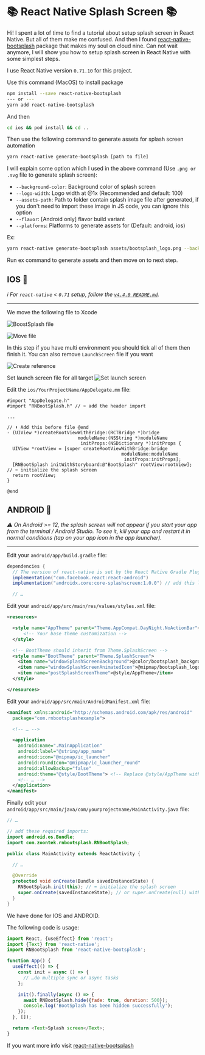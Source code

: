 # 📚 React Native Splash Screen 📚

Hi! I spent a lot of time to find a tutorial about setup splash screen in React Native. But all of them make me confused. And then I found [react-native-bootsplash](https://github.com/zoontek/react-native-bootsplash) package that makes my soul on cloud nine. Can not wait anymore, I will show you how to setup splash screen in React Native with some simplest steps.

I use React Native version `0.71.10` for this project.

Use this command (MacOS) to install package

```bash
npm install --save react-native-bootsplash
--- or ---
yarn add react-native-bootsplash
```

And then

```bash
cd ios && pod install && cd ..
```

Then use the following command to generate assets for splash screen automation

```bash
yarn react-native generate-bootsplash [path to file]
```

I will explain some option which I used in the above command (Use `.png or .svg` file to generate splash screen):

- `--background-color`: Background color of splash screen
- `--logo-width`: Logo width at @1x (Recommended and default: 100)
- `--assets-path`: Path to folder contain splash image file after generated, if you don't need to import these image in JS code, you can ignore this option
- `--flavor`: [Android only] flavor build variant
- `--platforms`: Platforms to generate assets for (Default: android, ios)

Ex:

```bash
yarn react-native generate-bootsplash assets/bootsplash_logo.png --background-color=F5FCFF --logo-width=100 --flavor=main --platforms=android,ios
```

Run ex command to generate assets and then move on to next step.

## IOS 

_ℹ️ For `react-native` < `0.71` setup, follow the [`v4.4.0 README.md`](https://github.com/zoontek/react-native-bootsplash/blob/4.4.0/README.md)._

---

We move the following file to Xcode

![BoostSplash file](https://github.com/zay1x/React-Native/assets/32409681/935787a3-ac41-42e0-90ac-97e83948617d 'BootSplash file')

![Move file](https://github.com/zay1x/React-Native/assets/32409681/6312ae34-0275-40b2-a9b0-1dcc6add51cb 'Move file')

In this step if you have multi environment you should tick all of them then finish it. You can also remove `LaunchScreen` file if you want

![Create reference](https://github.com/zay1x/React-Native/assets/32409681/0ae72fef-d2ea-4e15-90f5-b042f4bc2521 'Create reference')

Set launch screen file for all target
![Set launch screen](https://github.com/zay1x/React-Native/assets/32409681/caca36ec-7c74-4f21-b8d0-07f4e1d01e26 'Set launch screen')

Edit the `ios/YourProjectName/AppDelegate.mm` file:

```obj-c
#import "AppDelegate.h"
#import "RNBootSplash.h" // ⬅️ add the header import

...

// ⬇️ Add this before file @end
- (UIView *)createRootViewWithBridge:(RCTBridge *)bridge
                          moduleName:(NSString *)moduleName
                           initProps:(NSDictionary *)initProps {
  UIView *rootView = [super createRootViewWithBridge:bridge
                                          moduleName:moduleName
                                           initProps:initProps];
  [RNBootSplash initWithStoryboard:@"BootSplash" rootView:rootView]; // ⬅️ initialize the splash screen
  return rootView;
}

@end
```

## ANDROID 🤖

_⚠️ On Android >= 12, the splash screen will not appear if you start your app from the terminal / Android Studio. To see it, kill your app and restart it in normal conditions (tap on your app icon in the app launcher)._

---

Edit your `android/app/build.gradle` file:

```gradle
dependencies {
  // The version of react-native is set by the React Native Gradle Plugin
  implementation("com.facebook.react:react-android")
  implementation("androidx.core:core-splashscreen:1.0.0") // add this line

  // …
```

Edit your `android/app/src/main/res/values/styles.xml` file:

```xml
<resources>

  <style name="AppTheme" parent="Theme.AppCompat.DayNight.NoActionBar">
      <!-- Your base theme customization -->
  </style>

  <!-- BootTheme should inherit from Theme.SplashScreen -->
  <style name="BootTheme" parent="Theme.SplashScreen">
    <item name="windowSplashScreenBackground">@color/bootsplash_background</item>
    <item name="windowSplashScreenAnimatedIcon">@mipmap/bootsplash_logo</item>
    <item name="postSplashScreenTheme">@style/AppTheme</item>
  </style>

</resources>
```

Edit your `android/app/src/main/AndroidManifest.xml` file:

```xml
<manifest xmlns:android="http://schemas.android.com/apk/res/android"
  package="com.rnbootsplashexample">

  <!-- … -->

  <application
    android:name=".MainApplication"
    android:label="@string/app_name"
    android:icon="@mipmap/ic_launcher"
    android:roundIcon="@mipmap/ic_launcher_round"
    android:allowBackup="false"
    android:theme="@style/BootTheme"> <!-- Replace @style/AppTheme with @style/BootTheme -->
    <!-- … -->
  </application>
</manifest>
```

Finally edit your `android/app/src/main/java/com/yourprojectname/MainActivity.java` file:

```java
// …

// add these required imports:
import android.os.Bundle;
import com.zoontek.rnbootsplash.RNBootSplash;

public class MainActivity extends ReactActivity {

  // …

  @Override
  protected void onCreate(Bundle savedInstanceState) {
    RNBootSplash.init(this); // ⬅️ initialize the splash screen
    super.onCreate(savedInstanceState); // or super.onCreate(null) with react-native-screens
  }
}
```

We have done for IOS and ANDROID.

The following code is usage:

```js
import React, {useEffect} from 'react';
import {Text} from 'react-native';
import RNBootSplash from 'react-native-bootsplash';

function App() {
  useEffect(() => {
    const init = async () => {
      // …do multiple sync or async tasks
    };

    init().finally(async () => {
      await RNBootSplash.hide({fade: true, duration: 500});
      console.log('BootSplash has been hidden successfully');
    });
  }, []);

  return <Text>Splash screen</Text>;
}
```

If you want more info visit [react-native-bootsplash](https://github.com/zoontek/react-native-bootsplash)
